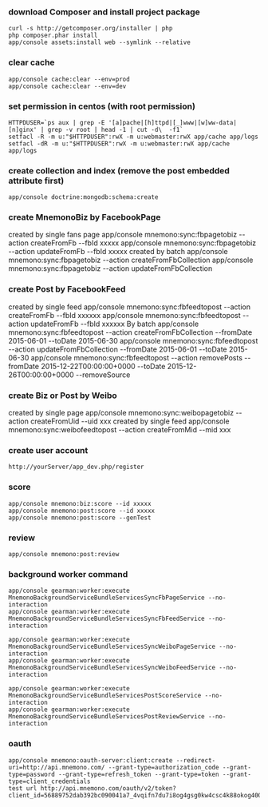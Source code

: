 ### download Composer and install project package
    curl -s http://getcomposer.org/installer | php
    php composer.phar install
    app/console assets:install web --symlink --relative

### clear cache
    app/console cache:clear --env=prod
    app/console cache:clear --env=dev

### set permission in centos (with root permission)
    HTTPDUSER=`ps aux | grep -E '[a]pache|[h]ttpd|[_]www|[w]ww-data|[n]ginx' | grep -v root | head -1 | cut -d\  -f1`
    setfacl -R -m u:"$HTTPDUSER":rwX -m u:webmaster:rwX app/cache app/logs
    setfacl -dR -m u:"$HTTPDUSER":rwX -m u:webmaster:rwX app/cache app/logs

### create collection and index (remove the post embedded attribute first)
    app/console doctrine:mongodb:schema:create

### create MnemonoBiz by FacebookPage
created by single fans page
    app/console mnemono:sync:fbpagetobiz --action createFromFb --fbId xxxxx
    app/console mnemono:sync:fbpagetobiz --action updateFromFb --fbId xxxxx
created by batch
    app/console mnemono:sync:fbpagetobiz --action createFromFbCollection
    app/console mnemono:sync:fbpagetobiz --action updateFromFbCollection

### create Post by FacebookFeed
created by single feed
    app/console mnemono:sync:fbfeedtopost --action createFromFb --fbId xxxxxx
    app/console mnemono:sync:fbfeedtopost --action updateFromFb --fbId xxxxxx
By batch
    app/console mnemono:sync:fbfeedtopost --action createFromFbCollection --fromDate 2015-06-01 --toDate 2015-06-30
    app/console mnemono:sync:fbfeedtopost --action updateFromFbCollection --fromDate 2015-06-01 --toDate 2015-06-30
    app/console mnemono:sync:fbfeedtopost --action removePosts --fromDate 2015-12-22T00:00:00+0000 --toDate 2015-12-26T00:00:00+0000 --removeSource

### create Biz or Post by Weibo
created by single page
    app/console mnemono:sync:weibopagetobiz --action createFromUid --uid xxx
created by single feed
    app/console mnemono:sync:weibofeedtopost --action createFromMid --mid xxx

### create user account
    http://yourServer/app_dev.php/register

### score
    app/console mnemono:biz:score --id xxxxx
    app/console mnemono:post:score --id xxxxx
    app/console mnemono:post:score --genTest

### review
    app/console mnemono:post:review

### background worker command
    app/console gearman:worker:execute MnemonoBackgroundServiceBundleServicesSyncFbPageService --no-interaction
    app/console gearman:worker:execute MnemonoBackgroundServiceBundleServicesSyncFbFeedService --no-interaction

    app/console gearman:worker:execute MnemonoBackgroundServiceBundleServicesSyncWeiboPageService --no-interaction
    app/console gearman:worker:execute MnemonoBackgroundServiceBundleServicesSyncWeiboFeedService --no-interaction

    app/console gearman:worker:execute MnemonoBackgroundServiceBundleServicesPostScoreService --no-interaction
    app/console gearman:worker:execute MnemonoBackgroundServiceBundleServicesPostReviewService --no-interaction

### oauth
    app/console mnemono:oauth-server:client:create --redirect-uri=http://api.mnemono.com/ --grant-type=authorization_code --grant-type=password --grant-type=refresh_token --grant-type=token --grant-type=client_credentials
    test url http://api.mnemono.com/oauth/v2/token?client_id=56889752dab392bc090041a7_4vqifn7du7i8og4gsg0kw4csc4k88okog400wsg40s4ggskcg0&client_secret=13mg9x3otg00w404k0ks4gsk8o4k4k40cso448s80okw4wccw4&grant_type=client_credentials